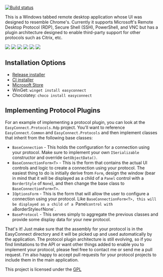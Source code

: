 [![Build status](https://ci.appveyor.com/api/projects/status/u8ugbo8oh1mffhet?svg=true)](https://ci.appveyor.com/project/lstratman/easyconnect)

This is a Windows tabbed remote desktop application whose UI was designed to resemble Chrome's.  Currently it supports Microsoft's Remote Desktop Protocol (RDP), Secure Shell (SSH), PowerShell, and VNC but has a plugin architecture designed to enable third-party support for other protocols such as Citrix, etc.

<a href="http://lstratman.github.com/EasyConnect/images/screenshots/bookmarks.png" target="_blank"><img src="http://lstratman.github.com/EasyConnect/images/screenshots/thumbnails/bookmarks.png"/></a>
<a href="http://lstratman.github.com/EasyConnect/images/screenshots/rdp.png" target="_blank"><img src="http://lstratman.github.com/EasyConnect/images/screenshots/thumbnails/rdp.png"/></a>
<a href="http://lstratman.github.com/EasyConnect/images/screenshots/ssh.png" target="_blank"><img src="http://lstratman.github.com/EasyConnect/images/screenshots/thumbnails/ssh.png"/></a>
<a href="http://lstratman.github.com/EasyConnect/images/screenshots/powershell.png" target="_blank"><img src="http://lstratman.github.com/EasyConnect/images/screenshots/thumbnails/powershell.png"/></a>
<a href="http://lstratman.github.com/EasyConnect/images/screenshots/options.png" target="_blank"><img src="http://lstratman.github.com/EasyConnect/images/screenshots/thumbnails/options.png"/></a>
<a href="http://lstratman.github.com/EasyConnect/images/screenshots/history.png" target="_blank"><img src="http://lstratman.github.com/EasyConnect/images/screenshots/thumbnails/history.png"/></a>

## Installation Options

 - [Release installer](https://lstratman.github.io/EasyConnect/updates/EasyConnect.msi)
 - [CI installer](https://ci.appveyor.com/api/projects/lstratman/EasyConnect/artifacts/EasyConnect.msi)
 - [Microsoft Store](https://www.microsoft.com/en-us/store/p/easyconnect/9nml5g3phdg1?rtc=1)
 - WinGet: `winget install easyconnect`
 - Chocolatey: `choco install easyconnect`

## Implementing Protocol Plugins

For an example of implementing a protocol plugin, you can look at the `EasyConnect.Protocols.Rdp` project.  You'll want to reference` EasyConnect.Common` and `EasyConnect.Protocols` and then implement classes that inherit from the following base classes:

* `BaseConnection` - This holds the configuration for a connection using your protocol.  Make sure to implement your own `ISerializable` constructor and override `GetObjectData()`.
* `BaseConnectionForm<T>` - This is the form that contains the actual UI controls and logic to create a connection using your protocol.  The easiest thing to do is initially derive from `Form`, design the window (bear in mind that it will be displayed as a child of a `Panel` control with a `BorderStyle` of `None`), and then change the base class to `BaseConnectionForm<T>`.
* `IOptionsForm` - This is the form that will allow the user to configure a connection using your protocol.  Like `BaseConnectionForm<T>, this will be displayed as a child of a `Panel` control with a `BorderStyle` of `None`.
* `BaseProtocol` - This serves simply to aggregate the previous classes and provide some display data for your new protocol.

That's it!  Just make sure that the assembly for your protocol is in the EasyConnect directory and it will be picked up and used automatically by the application.  The protocol plugin architecture is still evolving, so if you find limitations to the API or want other things added to enable you to implement your protocol, please feel free to contact me or send me a pull request.  I'm also happy to accept pull requests for your protocol projects to include them in the main application.

This project is licensed under the [GPL](GPL.txt)
